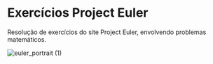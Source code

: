 # Exercícios Project Euler
Resolução de exercícios do site Project Euler, envolvendo problemas matemáticos.   

![euler_portrait (1)](https://user-images.githubusercontent.com/130702330/232871505-e2e76fe7-d6bb-459d-bf46-2915fbe5b259.jpg)
